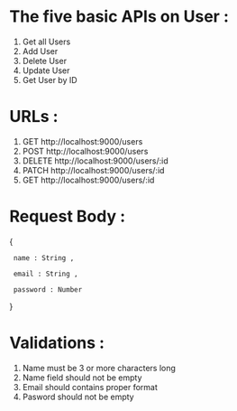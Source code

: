  # The five basic APIs on User :
 
 1. Get all Users
 2. Add User 
 3. Delete User 
 4. Update User
 5. Get User by ID
 
 
 # URLs :
 
 1. GET http://localhost:9000/users
 2. POST http://localhost:9000/users
 3. DELETE http://localhost:9000/users/:id
 4. PATCH http://localhost:9000/users/:id
 5. GET http://localhost:9000/users/:id
 
 
 # Request Body :
 
 {
 
     name : String ,
     
     email : String ,
     
     password : Number 
     
 }
 
 # Validations :
 
 1. Name must be 3 or more characters long 
 2. Name field should not be empty 
 3. Email should contains proper format 
 4. Pasword should not be empty 
 
